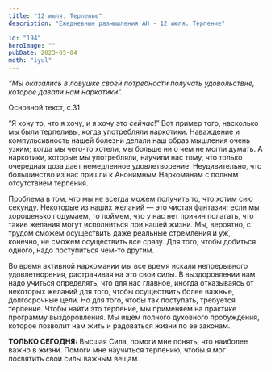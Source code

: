 ```yaml
---
title: "12 июля. Терпение"
description: "Ежедневные размышления АН - 12 июля. Терпение"

id: "194"
heroImage: ""
pubDate: 2023-05-04
moth: "iyul"
---
```


_“Мы оказались в ловушке своей потребности получать удовольствие, которое
давали нам наркотики”._

Основной текст, с.31

“Я хочу то, что я хочу, и я хочу это _сейчас_!” Вот пример того, насколько мы
были терпеливы, когда употребляли наркотики. Наваждение и компульсивность
нашей болезни делали наш образ мышления очень узким; когда мы чего-то хотели,
мы больше ни о чем не могли думать. А наркотики, которые мы употребляли,
научили нас тому, что только очередная доза дает немедленное удовлетворение.
Неудивительно, что большинство из нас пришли к Анонимным Наркоманам с полным
отсутствием терпения.

Проблема в том, что мы не всегда можем получить то, что хотим сию секунду.
Некоторые из наших желаний — это чистая фантазия; если мы хорошенько подумаем,
то поймем, что у нас нет причин полагать, что такие желания могут исполниться
при нашей жизни. Мы, вероятно, с трудом сможем осуществить даже реальные
стремления и уж, конечно, не сможем осуществить все сразу. Для того, чтобы
добиться одного, надо поступиться чем-то другим.

Во время активной наркомании мы все время искали непрерывного удовлетворения,
растрачивая на это свои силы. В выздоровлении нам надо учиться определять, что
для нас главное, иногда отказываясь от некоторых желаний для того, чтобы
осуществить более важные, долгосрочные цели. Но для того, чтобы так поступать,
требуется терпение. Чтобы найти это терпение, мы применяем на практике
программу выздоровления. Мы ищем полного духовного пробуждения, которое
позволит нам жить и радоваться жизни по ее законам.

**ТОЛЬКО СЕГОДНЯ:** Высшая Сила, помоги мне понять, что наиболее важно в
жизни. Помоги мне научиться терпению, чтобы я мог посвятить свои силы важным
вещам.
